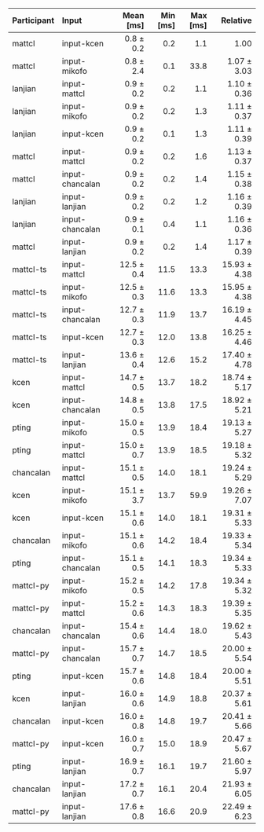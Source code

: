 | Participant | Input | Mean [ms] | Min [ms] | Max [ms] | Relative |
|:---|:---|---:|---:|---:|---:|
| mattcl | input-kcen | 0.8 ± 0.2 | 0.2 | 1.1 | 1.00 |
| mattcl | input-mikofo | 0.8 ± 2.4 | 0.1 | 33.8 | 1.07 ± 3.03 |
| lanjian | input-mattcl | 0.9 ± 0.2 | 0.2 | 1.1 | 1.10 ± 0.36 |
| lanjian | input-mikofo | 0.9 ± 0.2 | 0.2 | 1.3 | 1.11 ± 0.37 |
| lanjian | input-kcen | 0.9 ± 0.2 | 0.1 | 1.3 | 1.11 ± 0.39 |
| mattcl | input-mattcl | 0.9 ± 0.2 | 0.2 | 1.6 | 1.13 ± 0.37 |
| mattcl | input-chancalan | 0.9 ± 0.2 | 0.2 | 1.4 | 1.15 ± 0.38 |
| lanjian | input-lanjian | 0.9 ± 0.2 | 0.2 | 1.2 | 1.16 ± 0.39 |
| lanjian | input-chancalan | 0.9 ± 0.1 | 0.4 | 1.1 | 1.16 ± 0.36 |
| mattcl | input-lanjian | 0.9 ± 0.2 | 0.2 | 1.4 | 1.17 ± 0.39 |
| mattcl-ts | input-mattcl | 12.5 ± 0.4 | 11.5 | 13.3 | 15.93 ± 4.38 |
| mattcl-ts | input-mikofo | 12.5 ± 0.3 | 11.6 | 13.3 | 15.95 ± 4.38 |
| mattcl-ts | input-chancalan | 12.7 ± 0.3 | 11.9 | 13.7 | 16.19 ± 4.45 |
| mattcl-ts | input-kcen | 12.7 ± 0.3 | 12.0 | 13.8 | 16.25 ± 4.46 |
| mattcl-ts | input-lanjian | 13.6 ± 0.4 | 12.6 | 15.2 | 17.40 ± 4.78 |
| kcen | input-mattcl | 14.7 ± 0.5 | 13.7 | 18.2 | 18.74 ± 5.17 |
| kcen | input-chancalan | 14.8 ± 0.5 | 13.8 | 17.5 | 18.92 ± 5.21 |
| pting | input-mikofo | 15.0 ± 0.5 | 13.9 | 18.4 | 19.13 ± 5.27 |
| pting | input-mattcl | 15.0 ± 0.7 | 13.9 | 18.5 | 19.18 ± 5.32 |
| chancalan | input-mattcl | 15.1 ± 0.5 | 14.0 | 18.1 | 19.24 ± 5.29 |
| kcen | input-mikofo | 15.1 ± 3.7 | 13.7 | 59.9 | 19.26 ± 7.07 |
| kcen | input-kcen | 15.1 ± 0.6 | 14.0 | 18.1 | 19.31 ± 5.33 |
| chancalan | input-mikofo | 15.1 ± 0.6 | 14.2 | 18.4 | 19.33 ± 5.34 |
| pting | input-chancalan | 15.1 ± 0.5 | 14.1 | 18.3 | 19.34 ± 5.33 |
| mattcl-py | input-mikofo | 15.2 ± 0.5 | 14.2 | 17.8 | 19.34 ± 5.32 |
| mattcl-py | input-mattcl | 15.2 ± 0.6 | 14.3 | 18.3 | 19.39 ± 5.35 |
| chancalan | input-chancalan | 15.4 ± 0.6 | 14.4 | 18.0 | 19.62 ± 5.43 |
| mattcl-py | input-chancalan | 15.7 ± 0.7 | 14.7 | 18.5 | 20.00 ± 5.54 |
| pting | input-kcen | 15.7 ± 0.6 | 14.8 | 18.4 | 20.00 ± 5.51 |
| kcen | input-lanjian | 16.0 ± 0.6 | 14.9 | 18.8 | 20.37 ± 5.61 |
| chancalan | input-kcen | 16.0 ± 0.8 | 14.8 | 19.7 | 20.41 ± 5.66 |
| mattcl-py | input-kcen | 16.0 ± 0.7 | 15.0 | 18.9 | 20.47 ± 5.67 |
| pting | input-lanjian | 16.9 ± 0.7 | 16.1 | 19.7 | 21.60 ± 5.97 |
| chancalan | input-lanjian | 17.2 ± 0.7 | 16.1 | 20.4 | 21.93 ± 6.05 |
| mattcl-py | input-lanjian | 17.6 ± 0.8 | 16.6 | 20.9 | 22.49 ± 6.23 |
